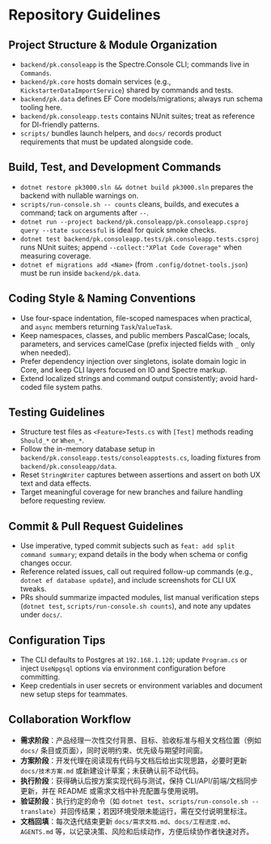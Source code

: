 # Repository Guidelines

## Project Structure & Module Organization
- `backend/pk.consoleapp` is the Spectre.Console CLI; commands live in `Commands`.
- `backend/pk.core` hosts domain services (e.g., `KickstarterDataImportService`) shared by commands and tests.
- `backend/pk.data` defines EF Core models/migrations; always run schema tooling here.
- `backend/pk.consoleapp.tests` contains NUnit suites; treat as reference for DI-friendly patterns.
- `scripts/` bundles launch helpers, and `docs/` records product requirements that must be updated alongside code.

## Build, Test, and Development Commands
- `dotnet restore pk3000.sln && dotnet build pk3000.sln` prepares the backend with nullable warnings on.
- `scripts/run-console.sh -- counts` cleans, builds, and executes a command; tack on arguments after `--`.
- `dotnet run --project backend/pk.consoleapp/pk.consoleapp.csproj query --state successful` is ideal for quick smoke checks.
- `dotnet test backend/pk.consoleapp.tests/pk.consoleapp.tests.csproj` runs NUnit suites; append `--collect:"XPlat Code Coverage"` when measuring coverage.
- `dotnet ef migrations add <Name>` (from `.config/dotnet-tools.json`) must be run inside `backend/pk.data`.

## Coding Style & Naming Conventions
- Use four-space indentation, file-scoped namespaces when practical, and `async` members returning `Task`/`ValueTask`.
- Keep namespaces, classes, and public members PascalCase; locals, parameters, and services camelCase (prefix injected fields with `_` only when needed).
- Prefer dependency injection over singletons, isolate domain logic in Core, and keep CLI layers focused on IO and Spectre markup.
- Extend localized strings and command output consistently; avoid hard-coded file system paths.

## Testing Guidelines
- Structure test files as `<Feature>Tests.cs` with `[Test]` methods reading `Should_*` or `When_*`.
- Follow the in-memory database setup in `backend/pk.consoleapp.tests/consoleapptests.cs`, loading fixtures from `backend/pk.consoleapp/data`.
- Reset `StringWriter` captures between assertions and assert on both UX text and data effects.
- Target meaningful coverage for new branches and failure handling before requesting review.

## Commit & Pull Request Guidelines
- Use imperative, typed commit subjects such as `feat: add split command summary`; expand details in the body when schema or config changes occur.
- Reference related issues, call out required follow-up commands (e.g., `dotnet ef database update`), and include screenshots for CLI UX tweaks.
- PRs should summarize impacted modules, list manual verification steps (`dotnet test`, `scripts/run-console.sh counts`), and note any updates under `docs/`.

## Configuration Tips
- The CLI defaults to Postgres at `192.168.1.120`; update `Program.cs` or inject `UseNpgsql` options via environment configuration before committing.
- Keep credentials in user secrets or environment variables and document new setup steps for teammates.

## Collaboration Workflow
- **需求阶段**：产品经理一次性交付背景、目标、验收标准与相关文档位置（例如 `docs/` 条目或页面），同时说明约束、优先级与期望时间窗。
- **方案阶段**：开发代理在阅读现有代码与文档后给出实现思路，必要时更新 `docs/技术方案.md` 或新建设计草案；未获确认前不动代码。
- **执行阶段**：获得确认后按方案实现代码与测试，保持 CLI/API/前端/文档同步更新，并在 README 或需求文档中补充配置与使用说明。
- **验证阶段**：执行约定的命令（如 `dotnet test`、`scripts/run-console.sh -- translate`）并回传结果；若因环境受限未能运行，需在交付说明里标注。
- **文档回填**：每次迭代结束更新 `docs/需求文档.md`、`docs/工程进度.md`、`AGENTS.md` 等，以记录决策、风险和后续动作，方便后续协作者快速对齐。
